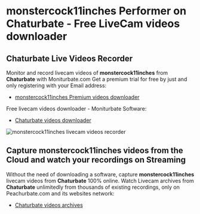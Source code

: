 # monstercock11inches Performer on Chaturbate - Free LiveCam videos downloader

## Chaturbate Live Videos Recorder

Monitor and record livecam videos of **monstercock11inches** from **Chaturbate** with Moniturbate.com
Get a premium trial for free by just and only registering with your Email address:
* [monstercock11inches Premium videos downloader](https://moniturbate.com/request-demo-licence-key.html)

Free livecam videos downloader - Moniturbate Software:
* [Chaturbate videos downloader](https://moniturbate.com/moniturbate-download-software.html)

![monstercock11inches livecam videos recorder](https://peachurnet.com/templates/moniturbate-software.png)


## Capture monstercock11inches videos from the Cloud and watch your recordings on Streaming

Without the need of downloading a software, capture **monstercock11inches** livecam videos from **Chaturbate** 100% online.
Watch Livecam archives from **Chaturbate** unlimitedly from thousands of existing recordings, only on Peachurbate.com and its websites network:
* [Chaturbate videos archives](https://peachurnet.com/)